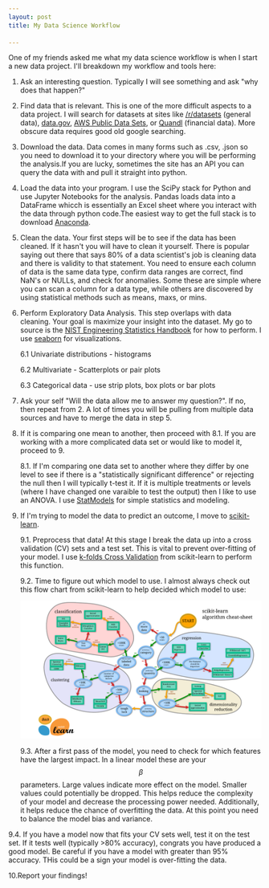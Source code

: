 ```yaml
---
layout: post
title: My Data Science Workflow

---
```


One of my friends asked me what my data science workflow is when I start a new data project. I'll breakdown my workflow and tools here:

1. Ask an interesting question. Typically I will see something and ask "why does that happen?"

2. Find data that is relevant. This is one of the more difficult aspects to a data project. I will search for datasets at sites like
[/r/datasets](http://www.reddit.com/r/datasets) (general data), [data.gov](http://www.data.gov), [AWS Public Data Sets](http://aws.amazon.com/datasets), or [Quandl](https://www.quandl.com/search?query=) (financial data).
More obscure data requires good old google searching. 

3. Download the data. Data comes in many forms such as .csv, .json so you need to download it to your directory where you will be performing the analysis.If you are lucky, sometimes the site has an API you can query the data with and pull it straight into python.

4. Load the data into your program. I use the SciPy stack for Python and use Jupyter Notebooks for the analysis. Pandas loads data into a DataFrame whicch is essentially an Excel sheet where you interact with the data through python code.The easiest way to get the full stack is to download [Anaconda]([https://www.anaconda.com/download/]). 

5. Clean the data. Your first steps will be to see if the data has been cleaned. If it hasn't you will have to clean it yourself. There is popular saying out there that says 80% of a data scientist's job is cleaning data and there is validity to that statement. 
You need to ensure each column of data is the same data type, confirm data ranges are correct, find NaN's or NULLs, and check for anomalies. Some these are simple where you can scan a column for a data type, while others are discovered by using statistical methods such as means, maxs, or mins.  

6. Perform Exploratory Data Analysis. This step overlaps with data cleaning. Your goal is maximize your insight into the dataset. My go to source is the [NIST Engineering Statistics Handbook](http://www.itl.nist.gov/div898/handbook/eda/section1/eda11.htm) for how to perform. I use [seaborn]([https://seaborn.pydata.org/]) for visualizations. 

    6.1 Univariate distributions - histograms
    
    6.2 Multivariate - Scatterplots or pair plots
    
    6.3 Categorical data - use strip plots, box plots or bar plots

7. Ask your self "Will the data allow me to answer my question?". If no, then repeat from 2. A lot of times you will be pulling from multiple data sources and have to merge the data in step 5.

8. If it is comparing one mean to another, then proceed with 8.1. If you are working with a more complicated data set or would like to model it, proceed to 9.

    8.1. If I'm comparing one data set to another where they differ by one level to see if there is a "statistically significant difference" or rejecting the null then I will typically t-test it. If it is multiple treatments or levels (where I have changed one varaible to test the output) then I like to use an ANOVA. 
    I use [StatModels](http://www.statsmodels.org/stable/index.html) for simple statistics and modeling.

9. If I'm trying to model the data to predict an outcome, I move to [scikit-learn](http://scikit-learn.org/stable/). 

    9.1. Preprocess that data! At this stage I break the data up into a cross validation (CV) sets and a test set. This is vital to prevent over-fitting of your model. I use [k-folds Cross Validation](http://scikit-learn.org/stable/modules/cross_validation.html) from scikit-learn to perform this function. 

    9.2. Time to figure out which model to use. I almost always check out this flow chart from scikit-learn to help decided which model to use:
    
    ![Flowchart of Models from scikit-learn](/images/My-Data-Science-Workflow/WhichModeltoUse.png)

    9.3. After a first pass of the model, you need to check for which features have the largest impact. In a linear model these are your $$\beta$$ parameters. Large values indicate more effect on the model. Smaller values could potentially be dropped. This helps reduce the complexity of your model and decrease the processing power needed.
    Additionally, it helps reduce the chance of overfitting the data. At this point you need to balance the model bias and variance. 

9.4. If you have a model now that fits your CV sets well, test it on the test set. If it tests well (typically >80% accuracy), congrats you have produced a good model. Be careful if you have a model with greater than 95% accuracy. THis could be a sign your model is over-fitting the data.

10.Report your findings! 
